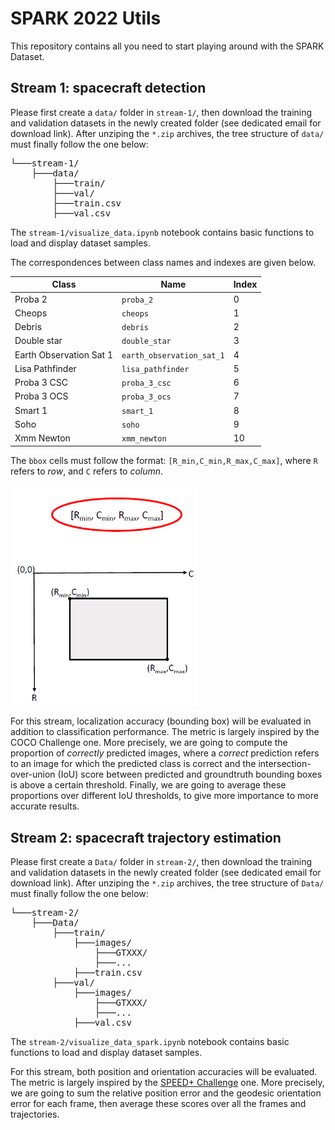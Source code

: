 # SPARK 2022 Utils

This repository contains all you need to start playing around with the SPARK Dataset.

## Stream 1: spacecraft detection

Please first create a `data/` folder in `stream-1/`, then download the training and validation datasets in the newly created folder (see dedicated email for download link). After unziping the `*.zip` archives, the tree structure of `data/` must finally follow the one below:

<pre>
└───stream-1/
    ├───data/  
        ├───train/
        ├───val/
        ├───train.csv
        ├───val.csv
</pre>

The `stream-1/visualize_data.ipynb` notebook contains basic functions to load and display dataset samples.

The correspondences between class names and indexes are given below.

| Class                     | Name                      | Index    |
|---------------------------|---------------------------|----------|
| Proba 2                   | `proba_2`                 | 0        |
| Cheops                    | `cheops`                  | 1        |
| Debris                    | `debris`                  | 2        |
| Double star               | `double_star`             | 3        |
| Earth Observation Sat 1   | `earth_observation_sat_1` | 4        |
| Lisa Pathfinder           | `lisa_pathfinder`         | 5        |
| Proba 3 CSC               | `proba_3_csc`             | 6        |
| Proba 3 OCS               | `proba_3_ocs`             | 7        |
| Smart 1                   | `smart_1`                 | 8        |
| Soho                      | `soho`                    | 9        |
| Xmm Newton                | `xmm_newton`              | 10       |

The `bbox` cells must follow the format: `[R_min,C_min,R_max,C_max]`, where `R` refers to *row*, and `C` refers to *column*.

<img src="src/SPARK_bbox.PNG" alt="Bounding box format" width="300"/>

For this stream, localization accuracy (bounding box) will be evaluated in addition to classification performance. The metric is largely inspired by the COCO Challenge one. More precisely, we are going to compute the proportion of *correctly* predicted images, where a *correct* prediction refers to an image for which the predicted class is correct and the intersection-over-union (IoU) score between predicted and groundtruth bounding boxes is above a certain threshold. Finally, we are going to average these proportions over different IoU thresholds, to give more importance to more accurate results.

## Stream 2: spacecraft trajectory estimation

Please first create a `Data/` folder in `stream-2/`, then download the training and validation datasets in the newly created folder (see dedicated email for download link). After unziping the `*.zip` archives, the tree structure of `Data/` must finally follow the one below:

<pre>
└───stream-2/
    ├───Data/  
        ├───train/
            ├───images/
                ├───GTXXX/
                ├───...
            ├───train.csv
        ├───val/
            ├───images/
                ├───GTXXX/
                ├───...
            ├───val.csv
</pre>

The `stream-2/visualize_data_spark.ipynb` notebook contains basic functions to load and display dataset samples.

For this stream, both position and orientation accuracies will be evaluated. The metric is largely inspired by the [SPEED+ Challenge](https://kelvins.esa.int/pose-estimation-2021/) one. More precisely, we are going to sum the relative position error and the geodesic orientation error for each frame, then average these scores over all the frames and trajectories.
